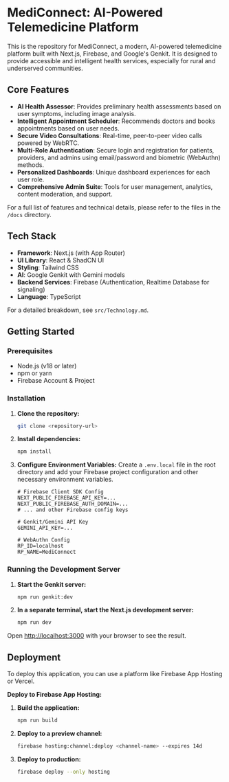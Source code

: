 # MediConnect: AI-Powered Telemedicine Platform

This is the repository for MediConnect, a modern, AI-powered telemedicine platform built with Next.js, Firebase, and Google's Genkit. It is designed to provide accessible and intelligent health services, especially for rural and underserved communities.

## Core Features

-   **AI Health Assessor**: Provides preliminary health assessments based on user symptoms, including image analysis.
-   **Intelligent Appointment Scheduler**: Recommends doctors and books appointments based on user needs.
-   **Secure Video Consultations**: Real-time, peer-to-peer video calls powered by WebRTC.
-   **Multi-Role Authentication**: Secure login and registration for patients, providers, and admins using email/password and biometric (WebAuthn) methods.
-   **Personalized Dashboards**: Unique dashboard experiences for each user role.
-   **Comprehensive Admin Suite**: Tools for user management, analytics, content moderation, and support.

For a full list of features and technical details, please refer to the files in the `/docs` directory.

## Tech Stack

-   **Framework**: Next.js (with App Router)
-   **UI Library**: React & ShadCN UI
-   **Styling**: Tailwind CSS
-   **AI**: Google Genkit with Gemini models
-   **Backend Services**: Firebase (Authentication, Realtime Database for signaling)
-   **Language**: TypeScript

For a detailed breakdown, see `src/Technology.md`.

## Getting Started

### Prerequisites

-   Node.js (v18 or later)
-   npm or yarn
-   Firebase Account & Project

### Installation

1.  **Clone the repository:**
    ```bash
    git clone <repository-url>
    ```

2.  **Install dependencies:**
    ```bash
    npm install
    ```

3.  **Configure Environment Variables:**
    Create a `.env.local` file in the root directory and add your Firebase project configuration and other necessary environment variables.
    ```
    # Firebase Client SDK Config
    NEXT_PUBLIC_FIREBASE_API_KEY=...
    NEXT_PUBLIC_FIREBASE_AUTH_DOMAIN=...
    # ... and other Firebase config keys

    # Genkit/Gemini API Key
    GEMINI_API_KEY=...

    # WebAuthn Config
    RP_ID=localhost
    RP_NAME=MediConnect
    ```

### Running the Development Server

1.  **Start the Genkit server:**
    ```bash
    npm run genkit:dev
    ```

2.  **In a separate terminal, start the Next.js development server:**
    ```bash
    npm run dev
    ```

Open [http://localhost:3000](http://localhost:3000) with your browser to see the result.

## Deployment

To deploy this application, you can use a platform like Firebase App Hosting or Vercel.

**Deploy to Firebase App Hosting:**

1.  **Build the application:**
    ```bash
    npm run build
    ```

2.  **Deploy to a preview channel:**
    ```bash
    firebase hosting:channel:deploy <channel-name> --expires 14d
    ```

3.  **Deploy to production:**
    ```bash
    firebase deploy --only hosting
    ```
